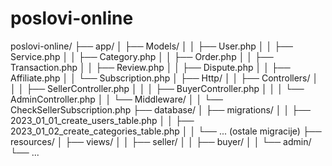 # poslovi-online
poslovi-online/
├── app/
│   ├── Models/
│   │   ├── User.php
│   │   ├── Service.php
│   │   ├── Category.php
│   │   ├── Order.php
│   │   ├── Transaction.php
│   │   ├── Review.php
│   │   ├── Dispute.php
│   │   ├── Affiliate.php
│   │   └── Subscription.php
│   ├── Http/
│   │   ├── Controllers/
│   │   │   ├── SellerController.php
│   │   │   ├── BuyerController.php
│   │   │   └── AdminController.php
│   │   └── Middleware/
│   │       └── CheckSellerSubscription.php
├── database/
│   ├── migrations/
│   │   ├── 2023_01_01_create_users_table.php
│   │   ├── 2023_01_02_create_categories_table.php
│   │   └── ... (ostale migracije)
├── resources/
│   ├── views/
│   │   ├── seller/
│   │   ├── buyer/
│   │   └── admin/
└── ...
